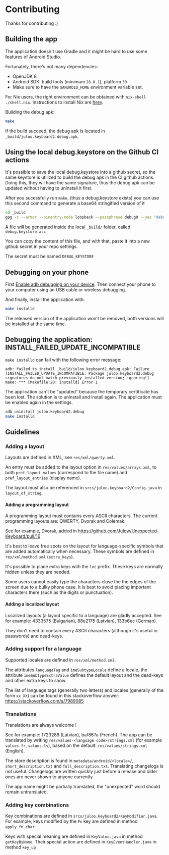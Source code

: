 # Contributing

Thanks for contributing :)

## Building the app

The application doesn't use Gradle and it might be hard to use some features of
Android Studio.

Fortunately, there's not many dependencies:
- OpenJDK 8
- Android SDK: build tools (minimum `28.0.1`), platform `30`
- Make sure to have the `$ANDROID_HOME` environment variable set.

For Nix users, the right environment can be obtained with `nix-shell ./shell.nix`.
Instructions to install Nix are [here](https://nixos.wiki/wiki/Nix_Installation_Guide).

Building the debug apk:

```sh
make
```

If the build succeed, the debug apk is located in `_build/juloo.keyboard2.debug.apk`.

## Using the local debug.keystore on the Github CI actions

It's possible to save the local debug.keystore into a github secret, so the same keystore is utilized to build the debug apk in the CI github actions.
Doing this, they wil have the same signature, thus the debug apk can be updated without having to uninstall it first.

After you sucessfully run `make`, (thus a debug.keystore exists) you can use this second command to generate a base64 stringified version of it

```sh
cd _build
gpg -c --armor --pinentry-mode loopback --passphrase debug0 --yes "debug.keystore"
```

A file will be generated inside the local `_build/` folder, called `debug.keystore.asc`

You can copy the content of this file, and with that, paste it into a new github secret in your repo settings.

The secret must be named `DEBUG_KEYSTORE`

## Debugging on your phone

First [Enable adb debugging on your device](https://developer.android.com/studio/command-line/adb#Enabling).
Then connect your phone to your computer using an USB cable or wireless
debugging.

And finally, install the application with:
```sh
make installd
```

The released version of the application won't be removed, both versions will
be installed at the same time.

## Debugging the application: INSTALL_FAILED_UPDATE_INCOMPATIBLE

`make installd` can fail with the following error message:

```
adb: failed to install _build/juloo.keyboard2.debug.apk: Failure [INSTALL_FAILED_UPDATE_INCOMPATIBLE: Package juloo.keyboard2.debug signatures do not match previously installed version; ignoring!]
make: *** [Makefile:20: installd] Error 1
```

The application can't be "updated" because the temporary certificate has been
lost. The solution is to uninstall and install again.
The application must be enabled again in the settings.

```sh
adb uninstall juloo.keyboard2.debug
make installd
```

## Guidelines

### Adding a layout

Layouts are defined in XML, see `res/xml/qwerty.xml`.

An entry must be added to the layout option in `res/values/arrays.xml`, to both
`pref_layout_values` (correspond to the file name) and `pref_layout_entries`
(display name).

The layout must also be referenced in `srcs/juloo.keyboard2/Config.java` in
`layout_of_string`.

#### Adding a programming layout

A programming layout must contains every ASCII characters.
The current programming layouts are: QWERTY, Dvorak and Colemak.

See for example, Dvorak, added in https://github.com/Julow/Unexpected-Keyboard/pull/16

It's best to leave free spots on the layout for language-specific symbols that
are added automatically when necessary.
These symbols are defined in `res/xml/method.xml` (`extra_keys`).

It's possible to place extra keys with the `loc` prefix. These keys are
normally hidden unless they are needed.

Some users cannot easily type the characters close the the edges of the screen
due to a bulky phone case. It is best to avoid placing important characters
there (such as the digits or punctuation).

#### Adding a localized layout

Localized layouts (a layout specific to a language) are gladly accepted.
See for example: 4333575 (Bulgarian), 88e2175 (Latvian), 133b6ec (German).

They don't need to contain every ASCII characters (although it's useful in
passwords) and dead-keys.

### Adding support for a language

Supported locales are defined in `res/xml/method.xml`.

The attributes `languageTag` and `imeSubtypeLocale` define a locale, the
attribute `imeSubtypeExtraValue` defines the default layout and the dead-keys
and other extra keys to show.

The list of language tags (generally two letters)
and locales (generally of the form `xx_XX`)
can be found in this stackoverflow answer: https://stackoverflow.com/a/7989085

### Translations

Translations are always welcome !

See for example: 1723288 (Latvian), baf867a (French).
The app can be translated by writing `res/values-<language code>/strings.xml`
(for example `values-fr`, `values-lv`), based on the default:
`res/values/strings.xml` (English).

The store description is found in `metadata/android/<locale>/`,
`short_description.txt` and `full_description.txt`.
Translating changelogs is not useful. Changelogs are written quickly just
before a release and older ones are never shown to anyone currently.

The app name might be partially translated, the "unexpected" word should remain
untranslated.

### Adding key combinations

Key combinations are defined in `srcs/juloo.keyboard2/KeyModifier.java`.
For example, keys modified by the `Fn` key are defined in method
`apply_fn_char`.

Keys with special meaning are defined in `KeyValue.java` in method
`getKeyByName`. Their special action are defined in `KeyEventHandler.java` in
method `key_up`
